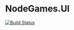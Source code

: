 # NodeGames.UI

[![Build Status](https://travis-ci.org/stefanmielke/NodeGames.Core.svg?branch=master)](https://travis-ci.org/stefanmielke/NodeGames.Core)
